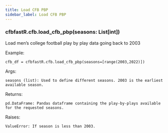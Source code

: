 ```yaml
---
title: Load CFB PBP
sidebar_label: Load CFB PBP
---
```


### cfbfastR.cfb.load_cfb_pbp(seasons: List[int])
Load men’s college football play by play data going back to 2003

Example:

    cfb_df = cfbfastR.cfb.load_cfb_pbp(seasons=[range(2003,2022)])

Args:

    seasons (list): Used to define different seasons. 2003 is the earliest available season.

Returns:

    pd.DataFrame: Pandas dataframe containing the play-by-plays available for the requested seasons.

Raises:

    ValueError: If season is less than 2003.